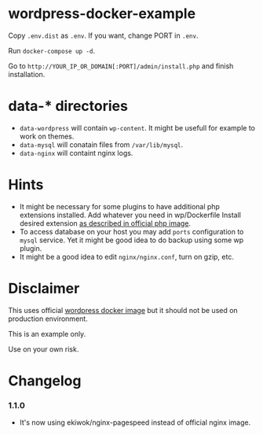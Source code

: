 # wordpress-docker-example

Copy `.env.dist` as `.env`. If you want, change PORT in `.env`.

Run `docker-compose up -d`.

Go to `http://YOUR_IP_OR_DOMAIN[:PORT]/admin/install.php` and finish installation.

# data-* directories

- `data-wordpress` will contain `wp-content`. It might be usefull for example to work on themes.
- `data-mysql`     will conatain files from `/var/lib/mysql`.
- `data-nginx`     will containt nginx logs.

# Hints

- It might be necessary for some plugins to have additional php extensions installed. Add whatever you need in wp/Dockerfile
Install desired extension [as described in official php image](https://hub.docker.com/_/php/).
- To access database on your host you may add `ports` configuration to `mysql` service.
Yet it might be good idea to do backup using some wp plugin.
- It might be a good idea to edit `nginx/nginx.conf`, turn on gzip, etc.

# Disclaimer

This uses official [wordpress docker image](https://hub.docker.com/_/wordpress/) but it should not be used on production environment.

This is an example only.

Use on your own risk.

# Changelog

### 1.1.0

- It's now using ekiwok/nginx-pagespeed instead of official nginx image.